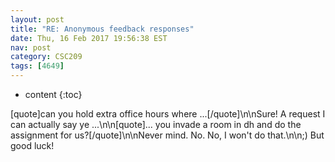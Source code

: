 ```yaml
---
layout: post
title: "RE: Anonymous feedback responses"
date: Thu, 16 Feb 2017 19:56:38 EST
nav: post
category: CSC209
tags: [4649]
---
```


* content
{:toc}

[quote]can you hold extra office hours where ...[/quote]\n\nSure! A request I can actually say ye ...\n\n[quote]... you invade a room in dh and do the assignment for us?[/quote]\n\nNever mind. No. No, I won't do that.\n\n;) But good luck!
<!-- more -->
<p></p>
